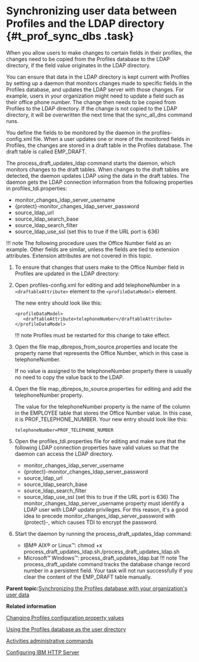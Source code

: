 # Synchronizing user data between Profiles and the LDAP directory {#t_prof_sync_dbs .task}

When you allow users to make changes to certain fields in their profiles, the changes need to be copied from the Profiles database to the LDAP directory, if the field value originates in the LDAP directory.

You can ensure that data in the LDAP directory is kept current with Profiles by setting up a daemon that monitors changes made to specific fields in the Profiles database, and updates the LDAP server with those changes. For example, users in your organization might need to update a field such as their office phone number. The change then needs to be copied from Profiles to the LDAP directory. If the change is not copied to the LDAP directory, it will be overwritten the next time that the sync\_all\_dns command runs.

You define the fields to be monitored by the daemon in the profiles-config.xml file. When a user updates one or more of the monitored fields in Profiles, the changes are stored in a draft table in the Profiles database. The draft table is called EMP\_DRAFT.

The process\_draft\_updates\_ldap command starts the daemon, which monitors changes to the draft tables. When changes to the draft tables are detected, the daemon updates LDAP using the data in the draft tables. The daemon gets the LDAP connection information from the following properties in profiles\_tdi.properties:

-   monitor\_changes\_ldap\_server\_username
-   \{protect\}-monitor\_changes\_ldap\_server\_password
-   source\_ldap\_url
-   source\_ldap\_search\_base
-   source\_ldap\_search\_filter
-   source\_ldap\_use\_ssl \(set this to true if the URL port is 636\)

!!! note
    The following procedure uses the Office Number field as an example. Other fields are similar, unless the fields are tied to extension attributes. Extension attributes are not covered in this topic.

1.  To ensure that changes that users make to the Office Number field in Profiles are updated in the LDAP directory:
2.  Open profiles-config.xml for editing and add telephoneNumber in a `<draftableAttribute>` element to the `<profileDataModel>` element.

    The new entry should look like this:

    ```
    <profileDataModel>
       <draftableAttribute>telephoneNumber</draftableAttribute>
    </profileDataModel>
    ```

    !!! note
    Profiles must be restarted for this change to take effect.

3.  Open the file map\_dbrepos\_from\_source.properties and locate the property name that represents the Office Number, which in this case is telephoneNumber.

    If no value is assigned to the telephoneNumber property there is usually no need to copy the value back to the LDAP.

4.  Open the file map\_dbrepos\_to\_source.properties for editing and add the telephoneNumber property.

    The value for the telephoneNumber property is the name of the column in the EMPLOYEE table that stores the Office Number value. In this case, it is PROF\_TELEPHONE\_NUMBER. Your new entry should look like this:

    ```
    telephoneNumber=PROF_TELEPHONE_NUMBER
    ```

5.  Open the profiles\_tdi.properties file for editing and make sure that the following LDAP connection properties have valid values so that the daemon can access the LDAP directory.

    -   monitor\_changes\_ldap\_server\_username
    -   \{protect\}-monitor\_changes\_ldap\_server\_password
    -   source\_ldap\_url
    -   source\_ldap\_search\_base
    -   source\_ldap\_search\_filter
    -   source\_ldap\_use\_ssl \(set this to true if the URL port is 636\)
    The monitor\_changes\_ldap\_server\_username property must identify a LDAP user with LDAP update privileges. For this reason, it's a good idea to precede monitor\_changes\_ldap\_server\_password with \{protect\}-, which causes TDI to encrypt the password.

6.  Start the daemon by running the process\_draft\_updates\_ldap command:

    -   IBM® AIX® or Linux™: chmod +x process\_draft\_updates\_ldap.sh./process\_draft\_updates\_ldap.sh
    -   Microsoft™ Windows™: process\_draft\_updates\_ldap.bat
    !!! note
    The process\_draft\_update command tracks the database change record number in a persistent field. Your task will not run successfully if you clear the content of the EMP\_DRAFT table manually.


**Parent topic:**[Synchronizing the Profiles database with your organization's user data](../admin/t_admin_profiles_sync_ldap.md)

**Related information**  


[Changing Profiles configuration property values](../admin/t_admin_profiles_changing_config.md)

[Using the Profiles database as the user directory](../admin/t_enabling_directory_services.md)

[Activities administrative commands](../admin/r_admin_act_administrative_props.md)

[Configuring IBM HTTP Server](../install/c_add_ihs_over.md)

